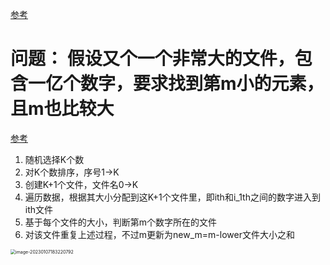[参考](https://blog.csdn.net/liu6539152/article/details/7108099)

# 问题： 假设又个一个非常大的文件，包含一亿个数字，要求找到第m小的元素，且m也比较大

[参考](https://stackoverflow.com/questions/17410399/finding-k-largest-elements-of-a-very-large-file-while-k-is-very-large)

1. 随机选择K个数
2. 对K个数排序，序号1->K
3. 创建K+1个文件，文件名0->K
4. 遍历数据，根据其大小分配到这K+1个文件里，即ith和i_1th之间的数字进入到ith文件
5. 基于每个文件的大小，判断第m个数字所在的文件
6. 对该文件重复上述过程，不过m更新为new_m=m-lower文件大小之和

<img src="https://piggo-picture.oss-cn-hangzhou.aliyuncs.com/image-20230107183220792.png" alt="image-20230107183220792" style="zoom:50%;" />